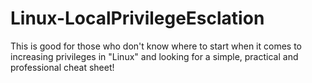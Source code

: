 # Linux-LocalPrivilegeEsclation
This is good for those who don't know where to start when it comes to increasing privileges in "Linux" and looking for a simple, practical and professional cheat sheet!
